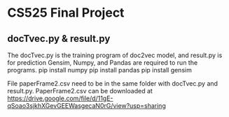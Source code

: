 # CS525 Final Project




## docTvec.py & result.py
The docTvec.py is the training program of doc2vec model, and result.py is for prediction Gensim, Numpy, and Pandas are required to run the programs.
pip install numpy
pip install pandas
pip install gensim

File paperFrame2.csv need to be in the same folder with docTvec.py and result.py.
PaperFrame2.csv can be downloaded at 
https://drive.google.com/file/d/11gE-qSoao3sjkhXGevGEEWasgecaN0rG/view?usp=sharing
